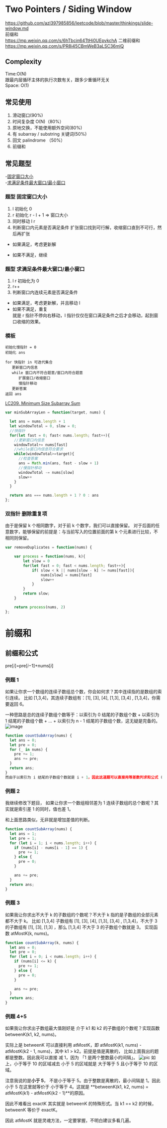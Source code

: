 # Two Pointers / Siding Window

https://github.com/azl397985856/leetcode/blob/master/thinkings/slide-window.md  
前缀和  
https://mp.weixin.qq.com/s/6hTbcin64TtHi0UEpvkchA
二维前缀和
https://mp.weixin.qq.com/s/PR8i45CBmWeB3aLSC36mlQ

## Complexity

Time:O(N)  
跟最内层循环主体的执行次数有关，跟多少重循环无关  
Space: O(1)

## 常见使用

1. 滑动窗口(90%)
2. 时间复杂度 O(N)（80%）
3. 原地交换，不能使用额外空间(80%)
4. 有 subarray / substring 关键词(50%)
5. 回文 palindrome （50%）
6. 前缀和

## 常见题型

-[固定窗口大小](#题型-固定窗口大小)  
-[求满足条件最大窗口/最小窗口](#题型-求满足条件最大窗口/最小窗口)

### 题型 固定窗口大小

1. l 初始化 0
2. r 初始化 r - l + 1 => 窗口大小
3. 同时移动 l r
4. 判断窗口内元素是否满足条件
   扩张窗口找到可行解，收缩窗口直到不可行，然后再扩张

- 如果满足，考虑更新解

- 如果不满足，继续

### 题型 求满足条件最大窗口/最小窗口

1. l r 初始化为 0
2. r++
3. 判断窗口内连续元素是否满足条件

- 如果满足，考虑更新解，并且移动 l
- 如果不满足，重复  
  就是 r 指针不停向右移动，l 指针仅仅在窗口满足条件之后才会移动，起到窗口收缩的效果。

### 模板

```
初始化慢指针 = 0
初始化 ans

for 快指针 in 可迭代集合
   更新窗口内信息
   while 窗口内不符合题意/窗口内符合题意
      扩展窗口/收缩窗口
      慢指针移动
   更新答案
返回 ans
```

[LC209. Minimum Size Subarray Sum](https://leetcode-cn.com/problems/minimum-size-subarray-sum/)

```JavaScript
var minSubArrayLen = function(target, nums) {

  let ans = nums.length + 1
  let windowTotal = 0, slow = 0;
  //快指针
  for(let fast = 0; fast< nums.length; fast++){
    //更新窗口内信息
    windowTotal+= nums[fast]
    //while窗口内信息符合要求
    while(windowTotal>=target){
      //检查答案
      ans = Math.min(ans, fast - slow + 1)
      //慢指针移动
      windowTotal -= nums[slow]
      slow++
    }
  }

  return ans === nums.length + 1 ? 0 : ans
};
```

### 双指针 删除重复项

由于是保留 k 个相同数字，对于前 k 个数字，我们可以直接保留。
对于后面的任意数字，能够保留的前提是：与当前写入的位置前面的第 k 个元素进行比较，不相同则保留。

```JavaScript
var removeDuplicates = function(nums) {

    var process = function(nums, k){
        let slow = 0
        for(let fast = 0; fast < nums.length; fast++){
            if( slow < k || nums[slow - k] != nums[fast]){
                nums[slow] = nums[fast]
                slow++
            }
        }
        return slow;
    }

    return process(nums, 2)
};

```

# 前缀和

## 前缀和公式

pre[𝑖]=pre[𝑖−1]+nums[𝑖]

### 例题 1

如果让你求一个数组的连续子数组总个数，你会如何求？其中连续指的是数组的索引连续。 比如 [1,3,4]，其连续子数组有：[1], [3], [4], [1,3], [3,4] , [1,3,4]，你需要返回 6。

一种思路是总的连续子数组个数等于：以索引为 0 结尾的子数组个数 + 以索引为 1 结尾的子数组个数 + ... + 以索引为 n - 1 结尾的子数组个数，这无疑是完备的。
![image](!https://pic.leetcode-cn.com/1601445881-ZCdAdB-007S8ZIlly1gj6m27kgbsj306u06gt8u.jpg)

```JavaScript
function countSubArray(nums) {
  let ans = 0;
  let pre = 0;
  for (_ in nums) {
    pre += 1;
    ans += pre;
  }
  return ans;
}
而由于以索引为 i 结尾的子数组个数就是 i + 1，因此这道题可以直接用等差数列求和公式 (1 + n) * n / 2，其中 n 数组长度。
```

### 例题 2

我继续修改下题目， 如果让你求一个数组相邻差为 1 连续子数组的总个数呢？其实就是索引差 1 的同时，值也差 1。

和上面思路类似，无非就是增加差值的判断。

```JavaScript
function countSubArray(nums) {
  let ans = 1;
  let pre = 1;
  for (let i = 1; i < nums.length; i++) {
    if (nums[i] - nums[i - 1] == 1) {
      pre += 1;
    } else {
      pre = 0;
    }

    ans += pre;
  }
  return ans;
}
```

### 例题 3

如果我让你求出不大于 k 的子数组的个数呢？不大于 k 指的是子数组的全部元素都不大于 k。 比如 [1,3,4] 子数组有 [1], [3], [4], [1,3], [3,4] , [1,3,4]，不大于 3 的子数组有 [1], [3], [1,3] ，那么 [1,3,4] 不大于 3 的子数组个数就是 3。 实现函数 atMostK(k, nums)。

```JavaScript
function countSubArray(k, nums) {
  let ans = 0;
  let pre = 0;
  for (let i = 0; i < nums.length; i++) {
    if (nums[i] <= k) {
      pre += 1;
    } else {
      pre = 0;
    }

    ans += pre;
  }
  return ans;
}

```

### 例题 4+5

如果我让你求出子数组最大值刚好是 介于 k1 和 k2 的子数组的个数呢？实现函数 betweenK(k1, k2, nums)。

实际上是 betweenK 可以直接利用 atMostK，即 atMostK(k1, nums) - atMostK(k2 - 1, nums)，其中 k1 > k2。前提是值是离散的， 比如上面我出的题都是整数。因此我可以直接 减 1，因为 「1 是两个整数最小的间隔」。
![pic](!https://mmbiz.qpic.cn/mmbiz_jpg/liaT5dytkaTfA9bBFIfOuOx0XicUIiauv7JkTgKUicV8XuBMqicPwia26Mcbn7x2x9PWpolPDtQwicOTicpfYhFyEjwTVA/640?wx_fmt=jpeg&tp=webp&wxfrom=5&wx_lazy=1&wx_co=1)
如上，小于等于 10 的区域减去 小于 5 的区域就是 大于等于 5 且小于等于 10 的区域。

注意我说的是**小于 5**， 不是小于等于 5。由于整数是离散的，最小间隔是 1。因此小于 5 在这里就等价于 小于等于 4。这就是 **betweenK(k1, k2, nums) = atMostK(k1) - atMostK(k2 - 1)**的原因。

因此不难看出 exactK 其实就是 betweenK 的特殊形式。当 k1 == k2 的时候， betweenK 等价于 exactK。

因此 atMostK 就是灵魂方法，一定要掌握，不明白建议多看几遍。
